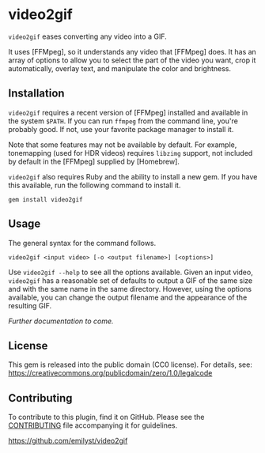video2gif
=========

`video2gif` eases converting any video into a GIF.

It uses [FFMpeg], so it understands any video that [FFMpeg] does. It has
an array of options to allow you to select the part of the video you
want, crop it automatically, overlay text, and manipulate the color and
brightness.


Installation
------------

`video2gif` requires a recent version of [FFMpeg] installed and
available in the system `$PATH`. If you can run `ffmpeg` from the
command line, you're probably good. If not, use your favorite package
manager to install it.

Note that some features may not be available by default. For example,
tonemapping (used for HDR videos) requires `libzimg` support, not
included by default in the [FFMpeg] supplied by [Homebrew].

`video2gif` also requires Ruby and the ability to install a new gem. If
you have this available, run the following command to install it.

    gem install video2gif


Usage
-----

The general syntax for the command follows.

    video2gif <input video> [-o <output filename>] [<options>]

Use `video2gif --help` to see all the options available. Given an input
video, `video2gif` has a reasonable set of defaults to output a GIF of
the same size and with the same name in the same directory. However,
using the options available, you can change the output filename and the
appearance of the resulting GIF.

_Further documentation to come._


License
-------

This gem is released into the public domain (CC0 license). For details,
see: https://creativecommons.org/publicdomain/zero/1.0/legalcode


Contributing
------------

To contribute to this plugin, find it on GitHub. Please see the
[CONTRIBUTING](CONTRIBUTING.markdown) file accompanying it for
guidelines.

https://github.com/emilyst/video2gif
